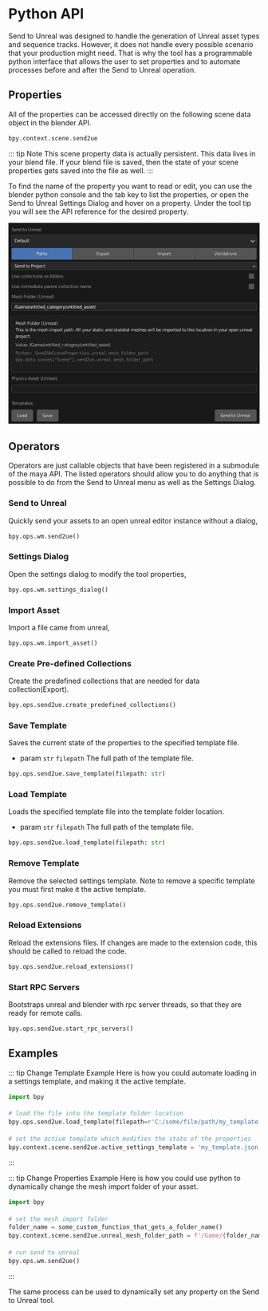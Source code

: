 # Python API
Send to Unreal was designed to handle the generation of Unreal asset types and
sequence tracks. However, it does not handle every possible scenario that your production
might need. That is why the tool has a programmable python interface that allows the user to set properties
and to automate processes before and after the Send to Unreal operation.

## Properties
All of the properties can be accessed directly on the following scene data object in the blender API.
```python
bpy.context.scene.send2ue
```

::: tip Note
  This scene property data is actually persistent. This data lives in your blend file. If your blend file is saved,
then the state of your scene properties gets saved into the file as well.
:::

To find the name of the property you want to read or edit, you can use the blender python console and the tab key to list
the properties, or open the Send to Unreal Settings Dialog and hover on a property.  Under the tool tip you will see the API reference for
the desired property.


![1](./images/python/1.png)

## Operators
Operators are just callable objects that have been registered in a submodule of the maya API. The listed
operators should allow you to do anything that is possible to do from the Send to Unreal menu as well as the
Settings Dialog.

### Send to Unreal
Quickly send your assets to an open unreal editor instance without a dialog,
```python
bpy.ops.wm.send2ue()
```

### Settings Dialog
Open the settings dialog to modify the tool properties,
```python
bpy.ops.wm.settings_dialog()
```

### Import Asset
Import a file came from unreal,
```python
bpy.ops.wm.import_asset()
```

### Create Pre-defined Collections
Create the predefined collections that are needed for data collection(Export).
```python
bpy.ops.send2ue.create_predefined_collections()
```

### Save Template
Saves the current state of the properties to the specified template file.
- param `str` `filepath` The full path of the template file.
```python
bpy.ops.send2ue.save_template(filepath: str)
```

### Load Template
Loads the specified template file into the template folder location.
- param `str` `filepath` The full path of the template file.
```python
bpy.ops.send2ue.load_template(filepath: str)
```

### Remove Template
Remove the selected settings template. Note to remove a specific template you must first make it the active template.
```python
bpy.ops.send2ue.remove_template()
```

### Reload Extensions
Reload the extensions files. If changes are made to the extension code, this should be called to reload the code.
```python
bpy.ops.send2ue.reload_extensions()
```

### Start RPC Servers
Bootstraps unreal and blender with rpc server threads, so that they are ready for remote calls.
```python
bpy.ops.send2ue.start_rpc_servers()
```

## Examples

::: tip Change Template Example
  Here is how you could automate loading in a settings template, and making it the active template.
```python
import bpy

# load the file into the template folder location
bpy.ops.send2ue.load_template(filepath=r'C:/some/file/path/my_template.json')

# set the active template which modifies the state of the properties
bpy.context.scene.send2ue.active_settings_template = 'my_template.json'
```
:::

::: tip Change Properties Example
  Here is how you could use python to dynamically change the mesh import folder of your asset.
```python
import bpy

# set the mesh import folder
folder_name = some_custom_function_that_gets_a_folder_name()
bpy.context.scene.send2ue.unreal_mesh_folder_path = f'/Game/{folder_name}/'

# run send to unreal
bpy.ops.wm.send2ue()
```
:::


The same process can be used to dynamically set any property on the Send to Unreal tool.

